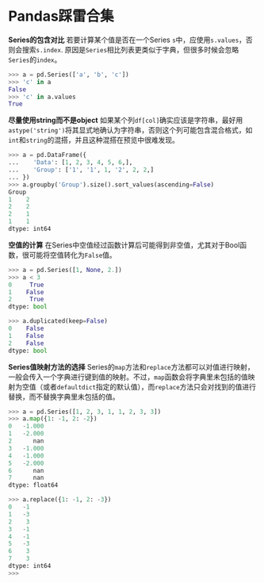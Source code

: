 # Pandas踩雷合集

**Series的包含对比** 若要计算某个值是否在一个Series `s`中，应使用`s.values`，否则会搜索`s.index`. 原因是`Series`相比列表更类似于字典，但很多时候会忽略`Series`的`index`。

```Python
>>> a = pd.Series(['a', 'b', 'c'])
>>> 'c' in a
False
>>> 'c' in a.values
True
```

**尽量使用string而不是object** 如果某个列`df[col]`确实应该是字符串，最好用`astype('string')`将其显式地确认为字符串，否则这个列可能包含混合格式，如`int`和`string`的混搭，并且这种混搭在预览中很难发现。

```Python
>>> a = pd.DataFrame({
...    'Data': [1, 2, 3, 4, 5, 6,],
...    'Group': ['1', '1', 1, '2', 2, 2,]
... })
>>> a.groupby('Group').size().sort_values(ascending=False)
Group
1    2
2    2
2    1
1    1
dtype: int64
```

**空值的计算** 在Series中空值经过函数计算后可能得到非空值，尤其对于Bool函数，很可能将空值转化为`False`值。

```python
>>> a = pd.Series([1, None, 2.])
>>> a < 3
0     True
1    False
2     True
dtype: bool

>>> a.duplicated(keep=False)
0    False
1    False
2    False
dtype: bool
```

**Series值映射方法的选择** Series的`map`方法和`replace`方法都可以对值进行映射，一般会传入一个字典进行键到值的映射。不过，`map`函数会将字典里未包括的值映射为空值（或者`defaultdict`指定的默认值），而`replace`方法只会对找到的值进行替换，而不替换字典里未包括的值。

```python
>>> a = pd.Series([1, 2, 3, 1, 1, 2, 3, 3])
>>> a.map({1: -1, 2: -2})
0   -1.000
1   -2.000
2      nan
3   -1.000
4   -1.000
5   -2.000
6      nan
7      nan
dtype: float64

>>> a.replace({1: -1, 2: -3})
0   -1
1   -3
2    3
3   -1
4   -1
5   -3
6    3
7    3
dtype: int64
>>> 
```
